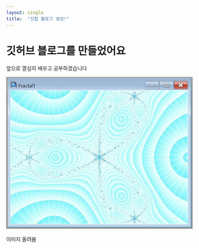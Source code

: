 ```yaml
---
layout: single
title:  "깃헙 블로그 생성!"
---
```


# 깃허브 블로그를 만들었어요

앞으로 열심히 배우고 공부하겠습니다

 ![fr](../images/2021-12-20-first/fr.JPG)

이미지 올려봄

